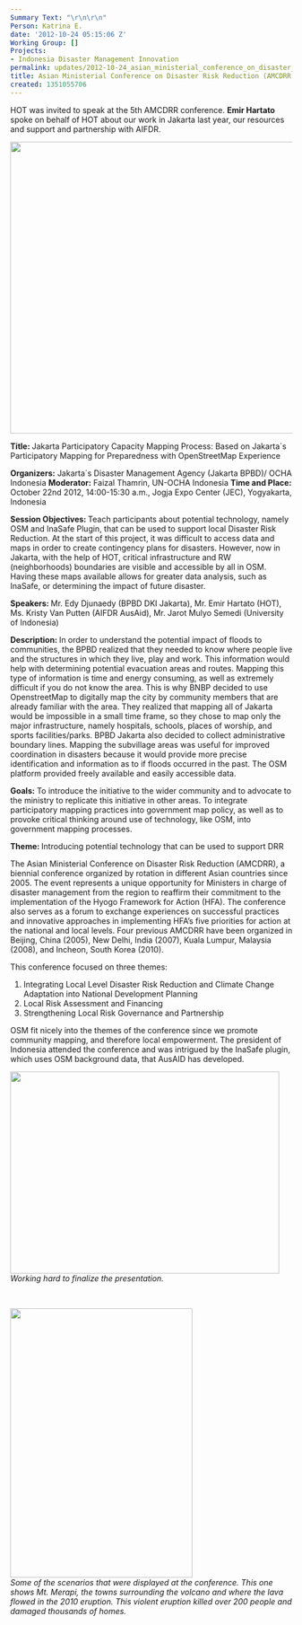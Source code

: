 ```yaml
---
Summary Text: "\r\n\r\n"
Person: Katrina E.
date: '2012-10-24 05:15:06 Z'
Working Group: []
Projects:
- Indonesia Disaster Management Innovation
permalink: updates/2012-10-24_asian_ministerial_conference_on_disaster_risk_reduction_(amcdrr_2012)_
title: Asian Ministerial Conference on Disaster Risk Reduction (AMCDRR 2012)
created: 1351055706
---
```

<p>HOT was invited to speak at the 5th AMCDRR conference. <strong> Emir Hartato </strong> spoke on behalf of HOT about our work in Jakarta last year, our resources and support and partnership with AIFDR. </p><p><img src="/sites/default/files/20121022_140526_0.jpg" alt="" width="553" height="520"></p><p><strong>Title: </strong> Jakarta Participatory Capacity Mapping Process: Based on Jakarta´s Participatory Mapping for Preparedness with OpenStreetMap Experience</p><p><strong>Organizers:</strong> Jakarta´s Disaster Management Agency (Jakarta BPBD)/ OCHA Indonesia <strong>Moderator:</strong> Faizal Thamrin, UN-OCHA Indonesia <strong>Time and Place:</strong> October 22nd 2012, 14:00-15:30 a.m., Jogja Expo Center (JEC), Yogyakarta, Indonesia<!--break--></p><p><strong>Session Objectives: </strong> Teach participants about potential technology, namely OSM and InaSafe Plugin, that can be used to support local Disaster Risk Reduction. At the start of this project, it was difficult to access data and maps in order to create contingency plans for disasters. However, now in Jakarta, with the help of HOT, critical infrastructure and RW (neighborhoods) boundaries are visible and accessible by all in OSM. Having these maps available allows for greater data analysis, such as InaSafe, or determining the impact of future disaster.</p><p><strong>Speakers: </strong> Mr. Edy Djunaedy (BPBD DKI Jakarta), Mr. Emir Hartato (HOT), Ms. Kristy Van Putten (AIFDR AusAid), Mr. Jarot Mulyo Semedi (University of Indonesia)</p><p><strong> Description: </strong>In order to understand the potential impact of floods to communities, the BPBD realized that they needed to know where people live and the structures in which they live, play and work. This information would help with determining potential evacuation areas and routes. Mapping this type of information is time and energy consuming, as well as extremely difficult if you do not know the area. This is why BNBP decided to use OpenstreetMap to digitally map the city by community members that are already familiar with the area. They realized that mapping all of Jakarta would be impossible in a small time frame, so they chose to map only the major infrastructure, namely hospitals, schools, places of worship, and sports facilities/parks. BPBD Jakarta also decided to collect administrative boundary lines. Mapping the subvillage areas was useful for improved coordination in disasters because it would provide more precise identification and information as to if floods occurred in the past. The OSM platform provided freely available and easily accessible data.</p><p><strong>Goals:</strong> To introduce the initiative to the wider community and to advocate to the ministry to replicate this initiative in other areas. To integrate participatory mapping practices into government map policy, as well as to provoke critical thinking around use of technology, like OSM, into government mapping processes.</p><p><strong>Theme: </strong> Introducing potential technology that can be used to support DRR</p><p>The Asian Ministerial Conference on Disaster Risk Reduction (AMCDRR), a biennial conference organized by rotation in different Asian countries since 2005. The event represents a unique opportunity for Ministers in charge of disaster management from the region to reaffirm their commitment to the implementation of the Hyogo Framework for Action (HFA). The conference also serves as a forum to exchange experiences on successful practices and innovative approaches in implementing HFA’s five priorities for action at the national and local levels. Four previous AMCDRR have been organized in Beijing, China (2005), New Delhi, India (2007), Kuala Lumpur, Malaysia (2008), and Incheon, South Korea (2010).</p><p>This conference focused on three themes:</p><ol><li>Integrating Local Level Disaster Risk Reduction and Climate Change Adaptation into National Development Planning</li><li>Local Risk Assessment and Financing</li><li>Strengthening Local Risk Governance and Partnership</li></ol><p>OSM fit nicely into the themes of the conference since we promote community mapping, and therefore local empowerment. The president of Indonesia attended the conference and was intrigued by the InaSafe plugin, which uses OSM background data, that AusAID has developed.&nbsp;</p><p><img class="image-large" src="/sites/default/files/styles/large/public/20121022_101027_0.jpg?itok=KuVqFfvN" alt="" width="480" height="360"><br><em>Working hard to finalize the presentation. </em></p><p>&nbsp;</p><p><em><img class="image-large" src="/sites/default/files/styles/large/public/image_0.png?itok=5aAtu5RY" alt="" width="325" height="480"><br>Some of the scenarios that were displayed at the conference. This one shows Mt. Merapi, the towns surrounding the volcano and where the lava flowed in the 2010 eruption. This violent eruption killed over 200 people and damaged thousands of homes. </em></p>
